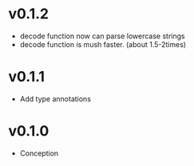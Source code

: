 # v0.1.2
- decode function now can parse lowercase strings
- decode function is mush faster. (about 1.5-2times)

# v0.1.1
- Add type annotations

# v0.1.0
- Conception